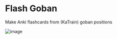 # Flash Goban

Make Anki flashcards from (KaTrain) goban positions

![image](https://user-images.githubusercontent.com/21293/190183717-2f2839b6-0a28-49e0-b594-842c5b39da1f.png)


